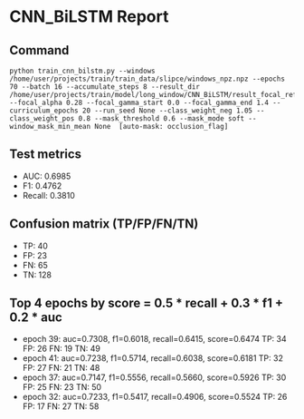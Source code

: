 # CNN_BiLSTM Report

## Command
```
python train_cnn_bilstm.py --windows /home/user/projects/train/train_data/slipce/windows_npz.npz --epochs 70 --batch 16 --accumulate_steps 8 --result_dir /home/user/projects/train/model/long_window/CNN_BiLSTM/result_focal_refine/cw05_fg05 --focal_alpha 0.28 --focal_gamma_start 0.0 --focal_gamma_end 1.4 --curriculum_epochs 20 --run_seed None --class_weight_neg 1.05 --class_weight_pos 0.8 --mask_threshold 0.6 --mask_mode soft --window_mask_min_mean None  [auto-mask: occlusion_flag]
```

## Test metrics
- AUC: 0.6985
- F1: 0.4762
- Recall: 0.3810
## Confusion matrix (TP/FP/FN/TN)
- TP: 40
- FP: 23
- FN: 65
- TN: 128

## Top 4 epochs by score = 0.5 * recall + 0.3 * f1 + 0.2 * auc
- epoch 39: auc=0.7308, f1=0.6018, recall=0.6415, score=0.6474  TP: 34 FP: 26 FN: 19 TN: 49
- epoch 41: auc=0.7238, f1=0.5714, recall=0.6038, score=0.6181  TP: 32 FP: 27 FN: 21 TN: 48
- epoch 37: auc=0.7147, f1=0.5556, recall=0.5660, score=0.5926  TP: 30 FP: 25 FN: 23 TN: 50
- epoch 32: auc=0.7233, f1=0.5417, recall=0.4906, score=0.5524  TP: 26 FP: 17 FN: 27 TN: 58
